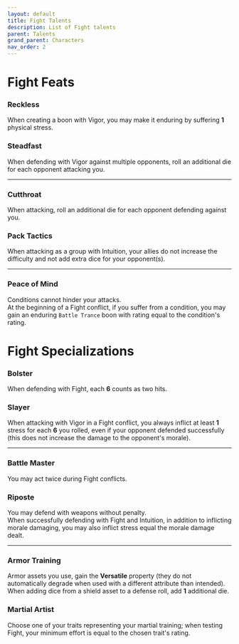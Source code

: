 ```yaml
---
layout: default
title: Fight Talents
description: List of Fight talents
parent: Talents
grand_parent: Characters
nav_order: 2
---
```


# Fight Feats

### Reckless

When creating a boon with Vigor, you may make it enduring by suffering **1** physical stress.

### Steadfast

When defending with Vigor against multiple opponents, roll an additional die for each opponent attacking you.

---

### Cutthroat

When attacking, roll an additional die for each opponent defending against you.

### Pack Tactics

When attacking as a group with Intuition, your allies do not increase the difficulty and not add extra dice for your opponent(s).

---

### Peace of Mind

Conditions cannot hinder your attacks.  
At the beginning of a Fight conflict, if you suffer from a condition, you may gain an enduring `Battle Trance` boon with rating equal to the condition's rating.



# Fight Specializations

### Bolster

When defending with Fight, each **6** counts as two hits.

### Slayer

When attacking with Vigor in a Fight conflict, you always inflict at least **1** stress for each **6** you rolled, even if your opponent defended successfully (this does not increase the damage to the opponent's morale).

---

### Battle Master

You may act twice during Fight conflicts.

### Riposte

You may defend with weapons without penalty.  
When successfully defending with Fight and Intuition, in addition to inflicting morale damaging, you may also inflict stress equal the morale damage dealt.

---

### Armor Training

Armor assets you use, gain the **Versatile** property (they do not automatically degrade when used with a different attribute than intended).  
When adding dice from a shield asset to a defense roll, add **1** additional die.

### Martial Artist

Choose one of your traits representing your martial training; when testing Fight, your minimum effort is equal to the chosen trait's rating.
